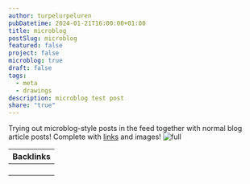 ```yaml
---
author: turpelurpeluren
pubDatetime: 2024-01-21T16:00:00+01:00
title: microblog
postSlug: microblog
featured: false
project: false
microblog: true
draft: false
tags:
  - meta
  - drawings
description: microblog test post
share: "true"
---
```


Trying out microblog-style posts in the feed together with normal blog article posts!
Complete with [links](https://knowhow.pp.ua/wp-content/uploads/2023/09/lf-0923.webp) and images!
![full](@assets/images/avatar-say-transparent-small.png)

| Backlinks |
| --------- |
| <ul></ul> |
